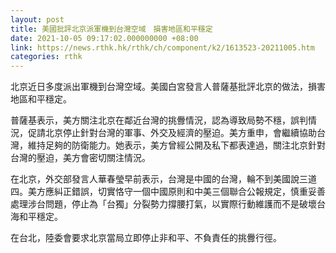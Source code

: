 ```yaml
---
layout: post
title: 美國批評北京派軍機到台灣空域　損害地區和平穩定
date: 2021-10-05 09:17:02.000000000 +08:00
link: https://news.rthk.hk/rthk/ch/component/k2/1613523-20211005.htm
categories: rthk
---
```


北京近日多度派出軍機到台灣空域。美國白宮發言人普薩基批評北京的做法，損害地區和平穩定。

普薩基表示，美方關注北京在鄰近台灣的挑釁情況，認為導致局勢不穩，誤判情況，促請北京停止針對台灣的軍事、外交及經濟的壓迫。美方重申，會繼續協助台灣，維持足夠的防衛能力。她表示，美方曾經公開及私下都表達過，關注北京針對台灣的壓迫，美方會密切關注情況。

在北京，外交部發言人華春瑩早前表示，台灣是中國的台灣，輪不到美國說三道四。美方應糾正錯誤，切實恪守一個中國原則和中美三個聯合公報規定，慎重妥善處理涉台問題，停止為「台獨」分裂勢力撐腰打氣，以實際行動維護而不是破壞台海和平穩定。

在台北，陸委會要求北京當局立即停止非和平、不負責任的挑釁行徑。
